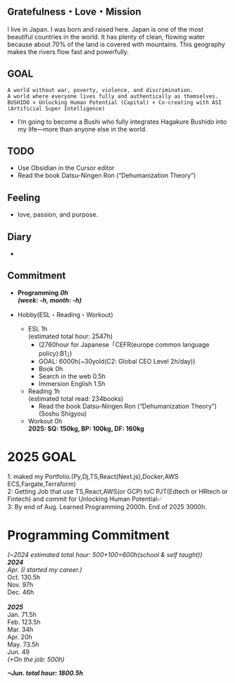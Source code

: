 ## Gratefulness・Love・Mission
I live in Japan. I was born and raised here.
Japan is one of the most beautiful countries in the world.
It has plenty of clean, flowing water because about 70% of the land is covered with mountains.
This geography makes the rivers flow fast and powerfully.

## GOAL
```
A world without war, poverty, violence, and discrimination.
A world where everyone lives fully and authentically as themselves.
BUSHIDO × Unlocking Human Potential (Capital) × Co-creating with ASI (Artificial Super Intelligence)
```
- I’m going to become a Bushi who fully integrates Hagakure Bushido into my life—more than anyone else in the world.

## TODO
- Use Obsidian in the Cursor editor
- Read the book Datsu-Ningen Ron (“Dehumanization Theory”)

## Feeling
- love, passion, and purpose.

## Diary
- 

## Commitment
- **Programming**
_**0h<br>
(week: -h, month: -h)**_

- Hobby(ESL・Reading・Workout)
  - ESL 1h<br>(estimated total hour: 2547h)
    - (2760hour for Japanese「CEFR(europe common language policy):B1」)
    - GOAL: 6000h(~30yold(C2: Global CEO Level 2h/day))
    - Book 0h
    - Search in the web 0.5h
    - Immersion English 1.5h
  - Reading 1h<br>(estimated total read: 234books)
    - Read the book Datsu-Ningen Ron (“Dehumanization Theory”)(Soshu Shigyou)
  - Workout 0h<br>**2025: SQ: 150kg, BP: 100kg, DF: 160kg**


# 2025 GOAL
1: maked my Portfolio.(Py,Dj,TS,React(Next.js),Docker,AWS ECS,Fargate,Terraform)<br>
2: Getting Job that use TS,React,AWS(or GCP) toC PJT(Edtech or HRtech or Fintech) and commit for Unlocking Human Potential✅<br>
3: By end of Aug. Learned Programming 2000h. End of 2025 3000h. <br>

# Programming Commitment
_(~2024 estimated total hour: 500+100=600h(school & self taught))_ \
_**2024**_<br>
_Apr. (I started my career.)_<br>
Oct. 130.5h<br>
Nov. 97h<br>
Dec. 46h<br> \
_**2025**_<br>
Jan. 71.5h<br>
Feb. 123.5h <br>
Mar. 34h <br>
Apr. 20h <br>
May. 73.5h <br>
Jun. 49<br>
_(+On the job: 500h)_ <br>

_**~Jun. total hour: 1800.5h**_
